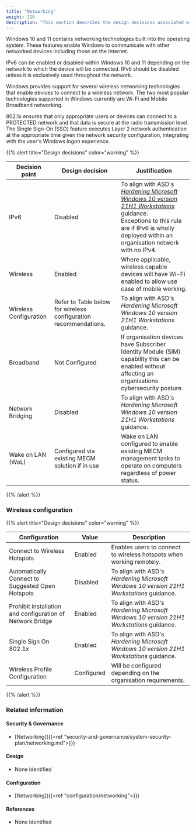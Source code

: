 ```yaml
---
title: "Networking"
weight: 110
description: "This section describes the design decisions associated with the networking technologies built into Windows 10 and 11 endpoints configured according to guidance in ASD's Blueprint for Secure Cloud."
---
```


Windows 10 and 11 contains networking technologies built into the operating system. These features enable Windows to communicate with other networked devices including those on the Internet.

IPv6 can be enabled or disabled within Windows 10 and 11 depending on the network to which the device will be connected. IPv6 should be disabled unless it is exclusively used throughout the network. 

Windows provides support for several wireless networking technologies that enable devices to connect to a wireless network. The two most popular technologies supported in Windows currently are Wi-Fi and Mobile Broadband networking.

802.1x ensures that only appropriate users or devices can connect to a PROTECTED network and that data is secure at the radio transmission level. The Single Sign-On (SSO) feature executes Layer 2 network authentication at the appropriate time given the network security configuration, integrating with the user's Windows logon experience.

{{% alert title="Design decisions" color="warning" %}}

| Decision point         | Design decision                                                  | Justification                                                                                                                                                                                                                                                                                                                                                                                               |
| ---------------------- | ---------------------------------------------------------------- | ----------------------------------------------------------------------------------------------------------------------------------------------------------------------------------------------------------------------------------------------------------------------------------------------------------------------------------------------------------------------------------------------------------- |
| IPv6                   | Disabled                                                         | To align with ASD's [*Hardening Microsoft Windows 10 version 21H1 Workstations*](https://www.cyber.gov.au/resources-business-and-government/maintaining-devices-and-systems/system-hardening-and-administration/system-hardening/hardening-microsoft-windows-10-version-21h1-workstations) guidance.<br>Exceptions to this rule are if IPv6 is wholly deployed within an organisation network with no IPv4. |
| Wireless               | Enabled                                                          | Where applicable, wireless capable devices will have Wi-Fi enabled to allow use case of mobile working.                                                                                                                                                                                                                                                                                                     |
| Wireless Configuration | Refer to Table below for wireless configuration recommendations. | To align with ASD's *Hardening Microsoft Windows 10 version 21H1 Workstations* guidance.                                                                                                                                                                                                                                                                                                                    |
| Broadband              | Not Configured                                                   | If organisation devices have Subscriber Identity Module (SIM) capability this can be enabled without affecting an organisations cybersecurity posture.                                                                                                                                                                                                                                                      |
| Network Bridging       | Disabled                                                         | To align with ASD's *Hardening Microsoft Windows 10 version 21H1 Workstations* guidance.                                                                                                                                                                                                                                                                                                                    |
| Wake on LAN (WoL)      | Configured via existing MECM solution if in use                  | Wake on LAN configured to enable existing MECM management tasks to operate on computers regardless of power status.                                                                                                                                                                                                                                                                                         |

{{% /alert %}}

### Wireless configuration

{{% alert title="Design decisions" color="warning" %}}

| Configuration                                             | Value      | Description                                                         |
|-----------------------------------------------------------|------------|---------------------------------------------------------------------|
| Connect to Wireless Hotspots                              | Enabled    | Enables users to connect to wireless hotspots when working remotely. |
| Automatically Connect to Suggested Open Hotspots          | Disabled   | To align with ASD's *Hardening Microsoft Windows 10 version 21H1 Workstations* guidance.                   |
| Prohibit installation and configuration of Network Bridge | Enabled    | To align with ASD's *Hardening Microsoft Windows 10 version 21H1 Workstations* guidance.                   |
| Single Sign On 802.1x                                     | Enabled    | To align with ASD's *Hardening Microsoft Windows 10 version 21H1 Workstations* guidance.                   |
| Wireless Profile Configuration                            | Configured | Will be configured depending on the organisation requirements.      |

{{% /alert %}}

### Related information

#### Security & Governance

* [Networking]({{<ref "security-and-governance/system-security-plan/networking.md">}})

#### Design

* None identified

#### Configuration

* [Networking]({{<ref "configuration/networking">}})

#### References

* None identified